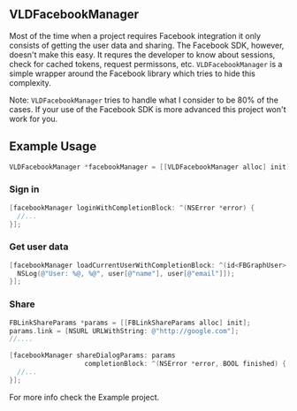 ## VLDFacebookManager

Most of the time when a project requires Facebook integration it only consists of getting the user data and sharing. 
The Facebook SDK, however, doesn't make this easy. It requres the developer to know about sessions, check for cached tokens, request permissons, etc. `VLDFacebookManager` is a simple wrapper around the Facebook library which tries to hide this complexity. 

Note: `VLDFacebookManager` tries to handle what I consider to be 80% of the cases.
If your use of the Facebook SDK is more advanced this project won't work for you.

## Example Usage
```objective-c
VLDFacebookManager *facebookManager = [[VLDFacebookManager alloc] init];
```
### Sign in

```objective-c
[facebookManager loginWithCompletionBlock: ^(NSError *error) {
  //...
}];
```

### Get user data

```objective-c
[facebookManager loadCurrentUserWithCompletionBlock: ^(id<FBGraphUser> user, NSError *error) {
  NSLog(@"User: %@, %@", user[@"name"], user[@"email"]]);
}];
```

### Share

```objective-c
FBLinkShareParams *params = [[FBLinkShareParams alloc] init];
params.link = [NSURL URLWithString: @"http://google.com"];
//....
    
[facebookManager shareDialogParams: params
                   completionBlock: ^(NSError *error, BOOL finished) {
  //...             
}];
```

For more info check the Example project.

       
